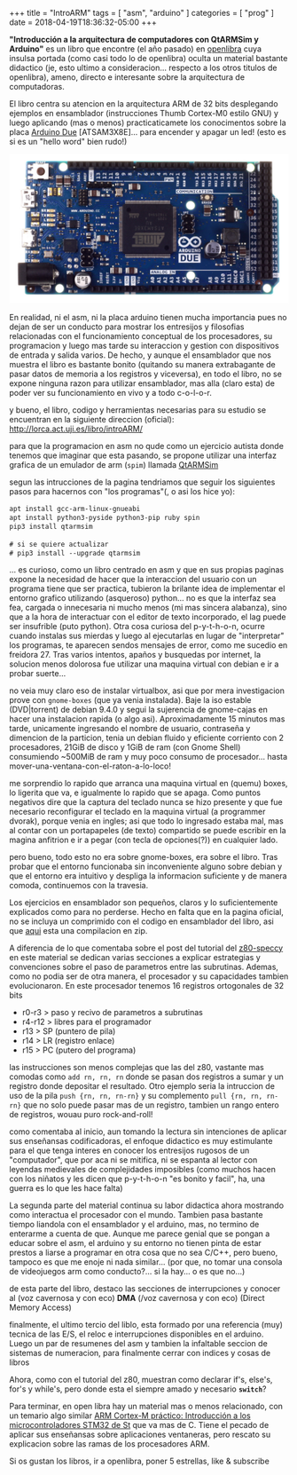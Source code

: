 +++
title      = "IntroARM"
tags       = [ "asm", "arduino" ]
categories = [ "prog" ]
date       = 2018-04-19T18:36:32-05:00
+++

**"Introducción a la arquitectura de computadores con QtARMSim y Arduino"** es
un libro que encontre (el año pasado) en [openlibra](https://openlibra.com/es/book/introduccion-a-la-arquitectura-de-computadores-con-qtarmsim-y-arduino)
cuya insulsa portada (como casi todo lo de openlibra) oculta un material
bastante didactico (je, esto ultimo a consideracion... respecto a los otros
titulos de openlibra), ameno, directo e
interesante sobre la arquitectura de computadoras.

El libro centra su atencion en la arquitectura ARM de 32 bits desplegando
ejemplos en ensamblador (instrucciones Thumb Cortex-M0 estilo GNU) y luego
aplicando (mas o menos) practicaticamete los conocimentos sobre la placa
[Arduino Due](https://www.arduino.cc/en/Guide/ArduinoDue) [ATSAM3X8E]... para
encender y apagar un led! (esto es si es un "hello word" bien rudo!)

![](/img/ArduinoDue.jpg)

En realidad, ni el asm, ni la placa arduino tienen mucha importancia pues no
dejan de ser un conducto para mostrar los entresijos y filosofias relacionadas
con el funcionamiento conceptual de los procesadores, su programacion y luego
mas tarde su interaccion y gestion con dispositivos de entrada y salida
varios. De hecho, y aunque el ensamblador que nos muestra el libro es bastante
bonito (quitando su manera extrabagante de pasar datos de memoria a los registros y
viceversa), en todo el libro, no se expone ninguna razon para utilizar
ensamblador, mas alla (claro esta) de poder ver su funcionamiento en vivo y a
todo c-o-l-o-r.

y bueno, el libro, codigo y herramientas necesarias para su estudio se
encuentran en la siguiente direccion (oficial): http://lorca.act.uji.es/libro/introARM/

para que la programacion en asm no qude como un ejercicio autista donde
tenemos que imaginar que esta pasando, se propone utilizar una interfaz grafica
de un emulador de arm (`spim`) llamada [QtARMSim](http://lorca.act.uji.es/project/qtarmsim/)

segun las intrucciones de la pagina tendriamos que seguir los siguientes pasos
para hacernos con "los programas"(, o asi los hice yo):

    apt install gcc-arm-linux-gnueabi
    apt install python3-pyside python3-pip ruby spin
    pip3 install qtarmsim

    # si se quiere actualizar
    # pip3 install --upgrade qtarmsim

... es curioso, como un libro centrado en asm y que en sus propias paginas
expone la necesidad de hacer que la interaccion del usuario con un programa
tiene que ser practica, tubieron la brilante idea de implementar el entorno
grafico utilizando (asqueroso) python... no es que la interfaz sea fea, cargada
o innecesaria ni mucho menos (mi mas sincera alabanza), sino que a la hora de interactuar con el editor de
texto incorporado, el lag puede ser insufrible (puto python). Otra cosa curiosa
del p-y-t-h-o-n, ocurre cuando instalas sus mierdas y luego al ejecutarlas en lugar de
"interpretar" los programas, te aparecen sendos mensajes de error, como me
sucedio en freidora 27. Tras varios intentos, apaños y busquedas por internet,
la solucion menos dolorosa fue utilizar una maquina virtual con debian e ir a
probar suerte...

no veia muy claro eso de instalar virtualbox, asi que por mera investigacion
prove con `gnome-boxes` (que ya venia instalada). Baje la iso estable
(DVD|torrent) de debian 9.4.0 y segui la sujerencia de gnome-cajas en hacer una
instalacion rapida (o algo asi). Aproximadamente 15 minutos mas tarde,
unicamente ingresando el nombre de usuario, contraseña y dimencion de la
particion, tenia un debian fluido y eficiente corriento con 2 procesadores,
21GiB de disco y 1GiB de ram (con Gnome Shell) consumiendo ~500MiB de ram y muy
poco consumo de procesador... hasta mover-una-ventana-con-el-raton-a-lo-loco!

me sorprendio lo rapido que arranca una maquina virtual en (quemu) boxes, lo
ligerita que va, e igualmente lo rapido que se apaga. Como puntos negativos dire
que la captura del teclado nunca se hizo presente y que fue necesario
reconfigurar el teclado en la maquina virtual (a programmer dvorak), porque
venia en ingles; asi que todo lo ingresado estaba mal, mas al contar con un
portapapeles (de texto) compartido se puede escribir en la magina anfitrion
e ir a pegar (con tecla de opciones(?)) en cualquier lado.

pero bueno, todo esto no era sobre gnome-boxes, era sobre el libro. Tras probar
que el entorno funcionaba sin inconveniente alguno sobre debian y que el entorno era
intuitivo y despliga la informacion suficiente y de manera comoda, continuemos con la
travesia.

Los ejercicios en ensamblador son pequeños, claros y lo suficientemente
explicados como para no perderse. Hecho en falta que en la pagina oficial, no se
incluya un comprimido con el codigo en ensamblador del libro, asi que
[aqui](/data/asm-code.zip) esta una compilacion en zip.

A diferencia de lo que comentaba sobre el post del tutorial del
[z80-speccy](../z80-spectrum/) en este material se dedican varias secciones a
explicar estrategias y convenciones sobre el paso de parametros entre las
subrutinas. Ademas, como no podia ser de otra manera, el procesador y su
capacidades tambien evolucionaron. En este procesador tenemos 16 registros
ortogonales de 32 bits

- r0-r3  > paso y recivo de parametros a subrutinas
- r4-r12 > libres para el programador
- r13    > SP (puntero de pila)
- r14    > LR (registro enlace)
- r15    > PC (putero del programa)

las instrucciones son menos complejas que las del z80, vastante mas comodas como
`add rn, rn, rn` donde se pasan dos registros a sumar y un registro donde
depositar el resultado. Otro ejemplo seria la intruccion de uso de la pila `push
{rn, rn, rn-rn}` y su complemento `pull {rn, rn, rn-rn}` que no solo puede pasar
mas de un registro, tambien un rango entero de registros, wouau puro rock-and-roll!

como comentaba al inicio, aun tomando la lectura sin intenciones de aplicar sus
enseñansas codificadoras, el enfoque didactico es muy estimulante para el que
tenga interes en conocer los entresijos rugosos de un "computador", que por aca
ni se mitifica, ni se espanta al lector con leyendas medievales de complejidades
imposibles (como muchos hacen con los niñatos y les dicen que p-y-t-h-o-n "es
bonito y facil", ha, una guerra es lo que les hace falta)

La segunda parte del material continua su labor didactica ahora mostrando como
interactua el procesador con el mundo. Tambien pasa bastante tiempo liandola con
el ensamblador y el arduino, mas, no termino de enterarme a cuenta de
que. Aunque me parece genial que se pongan a educar sobre el asm, el arduino y
su entorno no tienen pinta de estar prestos a liarse a programar en otra cosa
que no sea C/C++, pero bueno, tampoco es que me enoje ni nada similar... (por
que, no tomar una consola de videojuegos arm como conducto?... si la hay... o
es que no...)

de esta parte del libro, destaco las secciones de interrupciones y conocer al
(voz cavernosa y con eco) **DMA** (/voz cavernosa y con eco) (Direct Memory Access)

finalmente, el ultimo tercio del liblo, esta formado por una referencia (muy)
tecnica de las E/S, el reloc e interrupciones disponibles en el arduino. Luego
un par de resumenes del asm y tambien la infaltable seccion de sistemas de
numeracion, para finalmente cerrar con indices y cosas de libros

Ahora, como con el tutorial del z80, muestran como declarar if's, else's, for's y
while's, pero donde esta el siempre amado y necesario **`switch`**?

Para terminar, en open libra hay un material mas o menos relacionado, con un
temario algo similar [ARM Cortex-M práctico: Introducción a los microcontroladores STM32 de St](https://openlibra.com/es/book/arm-cortex-m-practico-introduccion-a-los-microcontroladores-stm32-de-st)
que va mas de C. Tiene el pecado de aplicar sus enseñansas sobre aplicaciones
ventaneras, pero rescato su explicacion sobre las ramas de los procesadores
ARM.

Si os gustan los libros, ir a openlibra, poner 5 estrellas, like & subscribe
